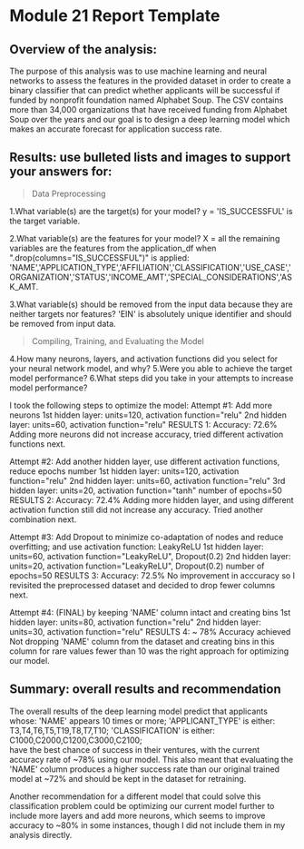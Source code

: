 # Module 21 Report Template

## Overview of the analysis: 
The purpose of this analysis was to use machine learning and neural networks to assess the features in the provided dataset in order to create a binary classifier that can predict whether applicants will be successful if funded by nonprofit foundation named Alphabet Soup. The CSV contains more than 34,000 organizations that have received funding from Alphabet Soup over the years and our goal is to design a deep learning model which makes an accurate forecast for application success rate.

## Results: use bulleted lists and images to support your answers for:

> Data Preprocessing

1.What variable(s) are the target(s) for your model?
y = 'IS_SUCCESSFUL' is the target variable. 

2.What variable(s) are the features for your model?
X = all the remaining variables are the features from the application_df when ".drop(columns="IS_SUCCESSFUL")" is applied: 'NAME','APPLICATION_TYPE','AFFILIATION','CLASSIFICATION','USE_CASE','ORGANIZATION','STATUS','INCOME_AMT','SPECIAL_CONSIDERATIONS','ASK_AMT.

3.What variable(s) should be removed from the input data because they are neither targets nor features?
'EIN' is absolutely unique identifier and should be removed from input data. 

> Compiling, Training, and Evaluating the Model

4.How many neurons, layers, and activation functions did you select for your neural network model, and why?
5.Were you able to achieve the target model performance?
6.What steps did you take in your attempts to increase model performance?

I took the following steps to optimize the model: 
Attempt #1: Add more neurons
1st hidden layer: units=120, activation function="relu"
2nd hidden layer: units=60, activation function="relu"
RESULTS 1: Accuracy: 72.6%
Adding more neurons did not increase accuracy, tried different activation functions next.

Attempt #2: Add another hidden layer, use different activation functions, reduce epochs number
1st hidden layer: units=120, activation function="relu"
2nd hidden layer: units=60, activation function="relu"
3rd hidden layer: units=20, activation function="tanh"
number of epochs=50
RESULTS 2: Accuracy: 72.4%
Adding more hidden layer, and using different activation function still did not increase any accuracy. Tried another combination next.

Attempt #3: Add Dropout to minimize co-adaptation of nodes and reduce overfitting; and use activation function: LeakyReLU
1st hidden layer: units=60, activation function="LeakyReLU", Dropout(0.2)
2nd hidden layer: units=20, activation function="LeakyReLU", Dropout(0.2)
number of epochs=50
RESULTS 3: Accuracy: 72.5%
No improvement in acccuracy so I revisited the preprocessed dataset and decided to drop fewer columns next. 

Attempt #4: (FINAL) by keeping 'NAME' column intact and creating bins
1st hidden layer: units=80, activation function="relu"
2nd hidden layer: units=30, activation function="relu"
RESULTS 4: ~ 78% Accuracy achieved
Not dropping 'NAME' column from the dataset and creating bins in this column for rare values fewer than 10 was the right approach for optimizing our model.

## Summary: overall results and recommendation
The overall results of the deep learning model predict that applicants whose: 
'NAME' appears 10 times or more;
'APPLICANT_TYPE' is either: T3,T4,T6,T5,T19,T8,T7,T10; 
'CLASSIFICATION' is either: C1000,C2000,C1200,C3000,C2100;  
have the best chance of success in their ventures, with the current accuracy rate of ~78% using our model. This also meant that evaluating the 'NAME' column produces a higher success rate than our original trained model at ~72% and should be kept in the dataset for retraining. 

Another recommendation for a different model that could solve this classification problem could be optimizing our current model further to include more layers and add more neurons, which seems to improve accuracy to ~80% in some instances, though I did not include them in my analysis directly. 